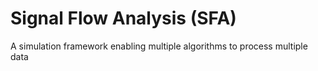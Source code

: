 

Signal Flow Analysis (SFA)
==========================

A simulation framework enabling multiple algorithms to process multiple data
